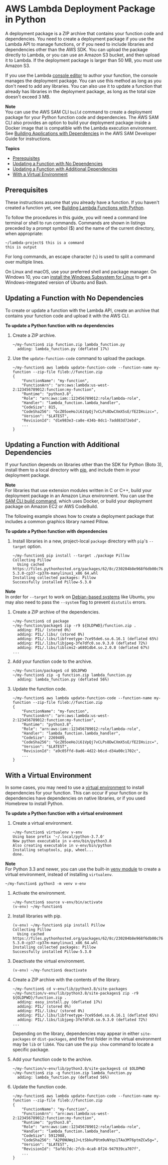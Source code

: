 # AWS Lambda Deployment Package in Python<a name="lambda-python-how-to-create-deployment-package"></a>

A deployment package is a ZIP archive that contains your function code and dependencies\. You need to create a deployment package if you use the Lambda API to manage functions, or if you need to include libraries and dependencies other than the AWS SDK\. You can upload the package directly to Lambda, or you can use an Amazon S3 bucket, and then upload it to Lambda\. If the deployment package is larger than 50 MB, you must use Amazon S3\.

If you use the Lambda [console editor](code-editor.md) to author your function, the console manages the deployment package\. You can use this method as long as you don't need to add any libraries\. You can also use it to update a function that already has libraries in the deployment package, as long as the total size doesn't exceed 3 MB\.

**Note**  
You can use the AWS SAM CLI `build` command to create a deployment package for your Python function code and dependencies\. The AWS SAM CLI also provides an option to build your deployment package inside a Docker image that is compatible with the Lambda execution environment\. See [Building Applications with Dependencies](https://docs.aws.amazon.com/serverless-application-model/latest/developerguide/serverless-sam-cli-using-build.html) in the AWS SAM Developer Guide for instructions\.

**Topics**
+ [Prerequisites](#python-package-prereqs)
+ [Updating a Function with No Dependencies](#python-package-codeonly)
+ [Updating a Function with Additional Dependencies](#python-package-dependencies)
+ [With a Virtual Environment](#python-package-venv)

## Prerequisites<a name="python-package-prereqs"></a>

These instructions assume that you already have a function\. If you haven't created a function yet, see [Building Lambda Functions with Python](python-programming-model.md)\.

To follow the procedures in this guide, you will need a command line terminal or shell to run commands\. Commands are shown in listings preceded by a prompt symbol \($\) and the name of the current directory, when appropriate:

```
~/lambda-project$ this is a command
this is output
```

For long commands, an escape character \(`\`\) is used to split a command over multiple lines\.

On Linux and macOS, use your preferred shell and package manager\. On Windows 10, you can [install the Windows Subsystem for Linux](https://docs.microsoft.com/en-us/windows/wsl/install-win10) to get a Windows\-integrated version of Ubuntu and Bash\.

## Updating a Function with No Dependencies<a name="python-package-codeonly"></a>

To create or update a function with the Lambda API, create an archive that contains your function code and upload it with the AWS CLI\.

**To update a Python function with no dependencies**

1. Create a ZIP archive\.

   ```
   ~/my-function$ zip function.zip lambda_function.py
     adding: lambda_function.py (deflated 17%)
   ```

1. Use the `update-function-code` command to upload the package\.

   ```
   ~/my-function$ aws lambda update-function-code --function-name my-function --zip-file fileb://function.zip
   {
       "FunctionName": "my-function",
       "FunctionArn": "arn:aws:lambda:us-west-2:123456789012:function:my-function",
       "Runtime": "python3.8",
       "Role": "arn:aws:iam::123456789012:role/lambda-role",
       "Handler": "lambda_function.lambda_handler",
       "CodeSize": 815,
       "CodeSha256": "GcZ05oeHoJi61VpQj7vCLPs8DwCXmX5sE/fE2IHsizc=",
       "Version": "$LATEST",
       "RevisionId": "d1e983e3-ca8e-434b-8dc1-7add83d72ebd",
       ...
   }
   ```

## Updating a Function with Additional Dependencies<a name="python-package-dependencies"></a>

If your function depends on libraries other than the SDK for Python \(Boto 3\), install them to a local directory with [pip](https://pypi.org/project/pip/), and include them in your deployment package\.

**Note**  
For libraries that use extension modules written in C or C\+\+, build your deployment package in an Amazon Linux environment\. You can use the [SAM CLI build command](https://docs.aws.amazon.com/serverless-application-model/latest/developerguide/serverless-sam-cli-using-build.html), which uses Docker, or build your deployment package on Amazon EC2 or AWS CodeBuild\.

The following example shows how to create a deployment package that includes a common graphics library named Pillow\.

**To update a Python function with dependencies**

1. Install libraries in a new, project\-local `package` directory with `pip`'s `--target` option\.

   ```
   ~/my-function$ pip install --target ./package Pillow
   Collecting Pillow
     Using cached https://files.pythonhosted.org/packages/62/8c/230204b8e968f6db00c765624f51cfd1ecb6aea57b25ba00b240ee3fb0bd/Pillow-5.3.0-cp37-cp37m-manylinux1_x86_64.whl
   Installing collected packages: Pillow
   Successfully installed Pillow-5.3.0
   ```
**Note**  
In order for `--target` to work on [Debian\-based systems](https://github.com/pypa/pip/issues/3826) like Ubuntu, you may also need to pass the `--system` flag to prevent `distutils` errors\.

1. Create a ZIP archive of the dependencies\.

   ```
   ~/my-function$ cd package
   ~/my-function/package$ zip -r9 ${OLDPWD}/function.zip .
     adding: PIL/ (stored 0%)
     adding: PIL/.libs/ (stored 0%)
     adding: PIL/.libs/libfreetype-7ce95de6.so.6.16.1 (deflated 65%)
     adding: PIL/.libs/libjpeg-3fe7dfc0.so.9.3.0 (deflated 72%)
     adding: PIL/.libs/liblcms2-a6801db4.so.2.0.8 (deflated 67%)
   ...
   ```

1. Add your function code to the archive\.

   ```
   ~/my-function/package$ cd $OLDPWD
   ~/my-function$ zip -g function.zip lambda_function.py
     adding: lambda_function.py (deflated 56%)
   ```

1. Update the function code\.

   ```
   ~/my-function$ aws lambda update-function-code --function-name my-function --zip-file fileb://function.zip
   {
       "FunctionName": "my-function",
       "FunctionArn": "arn:aws:lambda:us-west-2:123456789012:function:my-function",
       "Runtime": "python3.8",
       "Role": "arn:aws:iam::123456789012:role/lambda-role",
       "Handler": "lambda_function.lambda_handler",
       "CodeSize": 2269409,
       "CodeSha256": "GcZ05oeHoJi61VpQj7vCLPs8DwCXmX5sE/fE2IHsizc=",
       "Version": "$LATEST",
       "RevisionId": "a9c05ffd-8ad6-4d22-b6cd-d34a00c1702c",
       ...
   }
   ```

## With a Virtual Environment<a name="python-package-venv"></a>

In some cases, you may need to use a [virtual environment](https://virtualenv.pypa.io/en/latest/) to install dependencies for your function\. This can occur if your function or its dependencies have dependencies on native libraries, or if you used Homebrew to install Python\.

**To update a Python function with a virtual environment**

1. Create a virtual environment\.

   ```
   ~/my-function$ virtualenv v-env
   Using base prefix '~/.local/python-3.7.0'
   New python executable in v-env/bin/python3.8
   Also creating executable in v-env/bin/python
   Installing setuptools, pip, wheel...
   done.
   ```
**Note**  
For Python 3\.3 and newer, you can use the built\-in [venv module](https://docs.python.org/3/library/venv.html) to create a virtual environment, instead of installing `virtualenv`\.  

   ```
   ~/my-function$ python3 -m venv v-env
   ```

1. Activate the environment\.

   ```
   ~/my-function$ source v-env/bin/activate
   (v-env) ~/my-function$
   ```

1. Install libraries with pip\.

   ```
   (v-env) ~/my-function$ pip install Pillow
   Collecting Pillow
     Using cached https://files.pythonhosted.org/packages/62/8c/230204b8e968f6db00c765624f51cfd1ecb6aea57b25ba00b240ee3fb0bd/Pillow-5.3.0-cp37-cp37m-manylinux1_x86_64.whl
   Installing collected packages: Pillow
   Successfully installed Pillow-5.3.0
   ```

1. Deactivate the virtual environment\.

   ```
   (v-env) ~/my-function$ deactivate
   ```

1. Create a ZIP archive with the contents of the library\.

   ```
   ~/my-function$ cd v-env/lib/python3.8/site-packages
   ~/my-function/v-env/lib/python3.8/site-packages$ zip -r9 ${OLDPWD}/function.zip .
     adding: easy_install.py (deflated 17%)
     adding: PIL/ (stored 0%)
     adding: PIL/.libs/ (stored 0%)
     adding: PIL/.libs/libfreetype-7ce95de6.so.6.16.1 (deflated 65%)
     adding: PIL/.libs/libjpeg-3fe7dfc0.so.9.3.0 (deflated 72%)
   ...
   ```

   Depending on the library, dependencies may appear in either `site-packages` or `dist-packages`, and the first folder in the virtual environment may be `lib` or `lib64`\. You can use the `pip show` command to locate a specific package\.

1. Add your function code to the archive\.

   ```
   ~/my-function/v-env/lib/python3.8/site-packages$ cd $OLDPWD
   ~/my-function$ zip -g function.zip lambda_function.py
     adding: lambda_function.py (deflated 56%)
   ```

1. Update the function code\.

   ```
   ~/my-function$ aws lambda update-function-code --function-name my-function --zip-file fileb://function.zip
   {
       "FunctionName": "my-function",
       "FunctionArn": "arn:aws:lambda:us-west-2:123456789012:function:my-function",
       "Runtime": "python3.8",
       "Role": "arn:aws:iam::123456789012:role/lambda-role",
       "Handler": "lambda_function.lambda_handler",
       "CodeSize": 5912988,
       "CodeSha256": "A2P0NUWq1J+LtSbkuP8tm9uNYqs1TAa3M76ptmZCw5g=",
       "Version": "$LATEST",
       "RevisionId": "5afdc7dc-2fcb-4ca8-8f24-947939ca707f",
       ...
   }
   ```